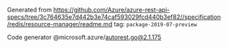 Generated from https://github.com/Azure/azure-rest-api-specs/tree/3c764635e7d442b3e74caf593029fcd440b3ef82//specification/redis/resource-manager/readme.md tag: `package-2019-07-preview`

Code generator @microsoft.azure/autorest.go@2.1.175


